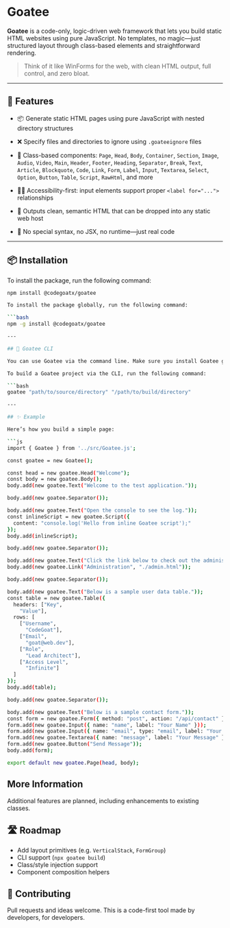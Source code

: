 # Goatee

**Goatee** is a code-only, logic-driven web framework that lets you build static HTML websites using pure JavaScript. No templates, no magic—just structured layout through class-based elements and straightforward rendering.

> Think of it like WinForms for the web, with clean HTML output, full control, and zero bloat.

---

## 🚀 Features

- 📦 Generate static HTML pages using pure JavaScript with nested directory structures
- ❌ Specify files and directories to ignore using `.goateeignore` files
- 🧱 Class-based components: `Page`, `Head`, `Body`, `Container`, `Section`, `Image`, `Audio`, `Video`, `Main`, `Header`, `Footer`, `Heading`, `Separator`, `Break`, `Text`, `Article`, `Blockquote`, `Code`, `Link`, `Form`, `Label`, `Input`, `Textarea`, `Select`, `Option`, `Button`, `Table`, `Script`, `RawHtml`, and more

- 🧑‍🦯 Accessibility-first: input elements support proper `<label for="...">` relationships
- 🧹 Outputs clean, semantic HTML that can be dropped into any static web host
- 🔧 No special syntax, no JSX, no runtime—just real code

---

## 📦 Installation

To install the package, run the following command:

```bash
npm install @codegoatx/goatee

To install the package globally, run the following command:

```bash
npm -g install @codegoatx/goatee

---

## 🚀 Goatee CLI

You can use Goatee via the command line. Make sure you install Goatee globally before attempting to use the Goatee CLI.

To build a Goatee project via the CLI, run the following command:

```bash
goatee "path/to/source/directory" "/path/to/build/directory"

---

## ✨ Example

Here’s how you build a simple page:

```js
import { Goatee } from '../src/Goatee.js';

const goatee = new Goatee();

const head = new goatee.Head("Welcome");
const body = new goatee.Body();
body.add(new goatee.Text("Welcome to the test application."));

body.add(new goatee.Separator());

body.add(new goatee.Text("Open the console to see the log."));
const inlineScript = new goatee.Script({
  content: "console.log('Hello from inline Goatee script');"
});
body.add(inlineScript);

body.add(new goatee.Separator());

body.add(new goatee.Text("Click the link below to check out the administration page."));
body.add(new goatee.Link("Administration", "./admin.html"));

body.add(new goatee.Separator());

body.add(new goatee.Text("Below is a sample user data table."));
const table = new goatee.Table({
  headers: ["Key",
    "Value"],
  rows: [
    ["Username",
      "CodeGoat"],
    ["Email",
      "goat@web.dev"],
    ["Role",
      "Lead Architect"],
    ["Access Level",
      "Infinite"]
  ]
});
body.add(table);

body.add(new goatee.Separator());

body.add(new goatee.Text("Below is a sample contact form."));
const form = new goatee.Form({ method: "post", action: "/api/contact" });
form.add(new goatee.Input({ name: "name", label: "Your Name" }));
form.add(new goatee.Input({ name: "email", type: "email", label: "Your Email" }));
form.add(new goatee.Textarea({ name: "message", label: "Your Message" }));
form.add(new goatee.Button("Send Message"));
body.add(form);

export default new goatee.Page(head, body);
```

## More Information

Additional features are planned, including enhancements to existing classes.

## 🛣️ Roadmap

- Add layout primitives (e.g. `VerticalStack`, `FormGroup`)
- CLI support (`npx goatee build`)
- Class/style injection support
- Component composition helpers

## 🤝 Contributing

Pull requests and ideas welcome. This is a code-first tool made by developers, for developers.
